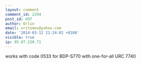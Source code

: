```yaml
---
layout: comment
comment_id: 2294
post_id: 697
author: Orlin
email: oritomov@yahoo.com
date: '2014-03-12 21:24:02 +0100'
visible: true
ip: 95.87.220.71
---
```

works with code 0533 for BDP-S770 with one-for-all URC 7740
